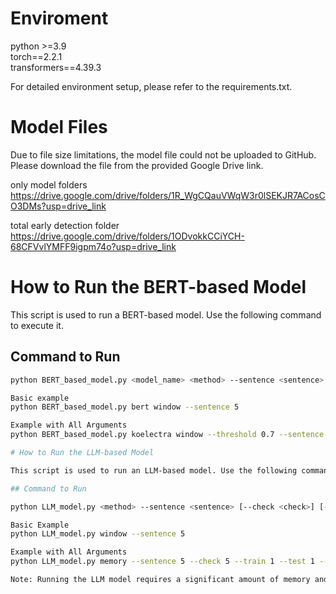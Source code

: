 # Enviroment

python >=3.9\
torch==2.2.1\
transformers==4.39.3

For detailed environment setup, please refer to the requirements.txt.

# Model Files

Due to file size limitations, the model file could not be uploaded to GitHub. Please download the file from the provided Google Drive link.

only model folders\
https://drive.google.com/drive/folders/1R_WgCQauVWqW3r0lSEKJR7ACosCO3DMs?usp=drive_link

total early detection folder\
https://drive.google.com/drive/folders/1ODvokkCCiYCH-68CFVvlYMFF9igpm74o?usp=drive_link


# How to Run the BERT-based Model

This script is used to run a BERT-based model. Use the following command to execute it.

## Command to Run

```sh
python BERT_based_model.py <model_name> <method> --sentence <sentence> [--threshold <threshold>] [--train <train>] [--test <test>] [--SEED <seed>]

Basic example
python BERT_based_model.py bert window --sentence 5

Example with All Arguments
python BERT_based_model.py koelectra window --threshold 0.7 --sentence 3 --train 0 --test 1 --SEED 42

# How to Run the LLM-based Model

This script is used to run an LLM-based model. Use the following command to execute it.

## Command to Run

python LLM_model.py <method> --sentence <sentence> [--check <check>] [--train <train>] [--test <test>] [--SEED <seed>]

Basic Example
python LLM_model.py window --sentence 5

Example with All Arguments
python LLM_model.py memory --sentence 5 --check 5 --train 1 --test 1 --SEED 123

Note: Running the LLM model requires a significant amount of memory and time, so please ensure you have a sufficient environment. If your environment is not sufficient, it is recommended to set train and test to 0 and review the experimental results data we have provided.
